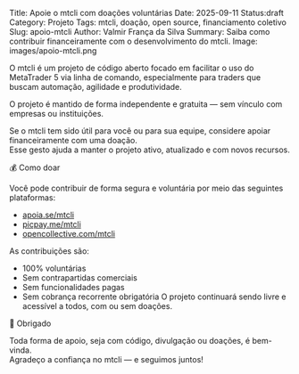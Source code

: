 Title: Apoie o mtcli com doações voluntárias
Date: 2025-09-11
Status:draft
Category: Projeto
Tags: mtcli, doação, open source, financiamento coletivo
Slug: apoio-mtcli
Author: Valmir França da Silva
Summary: Saiba como contribuir financeiramente com o desenvolvimento do mtcli.
Image: images/apoio-mtcli.png

O mtcli é um projeto de código aberto focado em facilitar o uso do MetaTrader 5 via linha de comando, especialmente para traders que buscam automação, agilidade e produtividade.

O projeto é mantido de forma independente e gratuita — sem vínculo com empresas ou instituições.

Se o mtcli tem sido útil para você ou para sua equipe, considere apoiar financeiramente com uma doação.  
Esse gesto ajuda a manter o projeto ativo, atualizado e com novos recursos.

💰 Como doar

Você pode contribuir de forma segura e voluntária por meio das seguintes plataformas:

- [apoia.se/mtcli](https://apoia.se/mtcli)
- [picpay.me/mtcli](https://picpay.me/mtcli)
- [opencollective.com/mtcli](https://opencollective.com/mtcli)

As contribuições são:

- 100% voluntárias
- Sem contrapartidas comerciais
- Sem funcionalidades pagas
- Sem cobrança recorrente obrigatória
O projeto continuará sendo livre e acessível a todos, com ou sem doações.

🙏 Obrigado

Toda forma de apoio, seja com código, divulgação ou doações, é bem-vinda.  
Agradeço a confiança no mtcli — e seguimos juntos!
